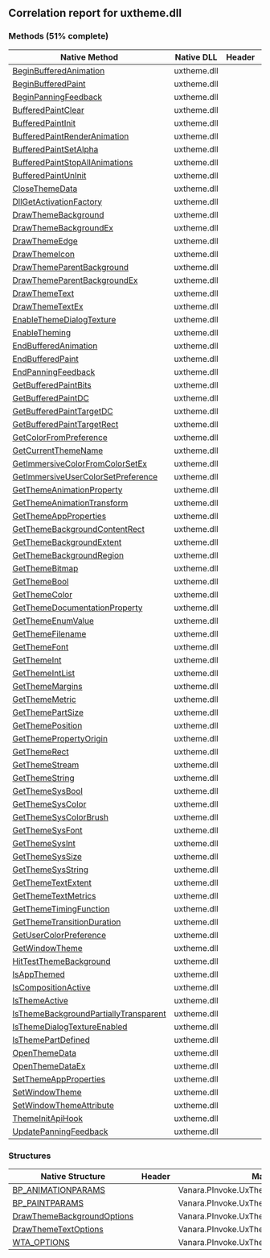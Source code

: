 ## Correlation report for uxtheme.dll
### Methods (51% complete)
Native Method | Native DLL | Header | Managed Method
---- | ---- | ---- | ----
[BeginBufferedAnimation](https://www.google.com/search?num=5&q=BeginBufferedAnimation+site%3Amsdn.microsoft.com) | uxtheme.dll |  | Vanara.PInvoke.UxTheme.BeginBufferedAnimation
[BeginBufferedPaint](https://www.google.com/search?num=5&q=BeginBufferedPaint+site%3Amsdn.microsoft.com) | uxtheme.dll |  | Vanara.PInvoke.UxTheme.BeginBufferedPaint
[BeginPanningFeedback](https://www.google.com/search?num=5&q=BeginPanningFeedback+site%3Amsdn.microsoft.com) | uxtheme.dll |  | 
[BufferedPaintClear](https://www.google.com/search?num=5&q=BufferedPaintClear+site%3Amsdn.microsoft.com) | uxtheme.dll |  | 
[BufferedPaintInit](https://www.google.com/search?num=5&q=BufferedPaintInit+site%3Amsdn.microsoft.com) | uxtheme.dll |  | Vanara.PInvoke.UxTheme.BufferedPaintInit
[BufferedPaintRenderAnimation](https://www.google.com/search?num=5&q=BufferedPaintRenderAnimation+site%3Amsdn.microsoft.com) | uxtheme.dll |  | Vanara.PInvoke.UxTheme.BufferedPaintRenderAnimation
[BufferedPaintSetAlpha](https://www.google.com/search?num=5&q=BufferedPaintSetAlpha+site%3Amsdn.microsoft.com) | uxtheme.dll |  | 
[BufferedPaintStopAllAnimations](https://www.google.com/search?num=5&q=BufferedPaintStopAllAnimations+site%3Amsdn.microsoft.com) | uxtheme.dll |  | Vanara.PInvoke.UxTheme.BufferedPaintStopAllAnimations
[BufferedPaintUnInit](https://www.google.com/search?num=5&q=BufferedPaintUnInit+site%3Amsdn.microsoft.com) | uxtheme.dll |  | Vanara.PInvoke.UxTheme.BufferedPaintUnInit
[CloseThemeData](https://www.google.com/search?num=5&q=CloseThemeData+site%3Amsdn.microsoft.com) | uxtheme.dll |  | Vanara.PInvoke.UxTheme.CloseThemeData
[DllGetActivationFactory](https://www.google.com/search?num=5&q=DllGetActivationFactory+site%3Amsdn.microsoft.com) | uxtheme.dll |  | 
[DrawThemeBackground](https://www.google.com/search?num=5&q=DrawThemeBackground+site%3Amsdn.microsoft.com) | uxtheme.dll |  | Vanara.PInvoke.UxTheme.DrawThemeBackground
[DrawThemeBackgroundEx](https://www.google.com/search?num=5&q=DrawThemeBackgroundEx+site%3Amsdn.microsoft.com) | uxtheme.dll |  | Vanara.PInvoke.UxTheme.DrawThemeBackgroundEx
[DrawThemeEdge](https://www.google.com/search?num=5&q=DrawThemeEdge+site%3Amsdn.microsoft.com) | uxtheme.dll |  | 
[DrawThemeIcon](https://www.google.com/search?num=5&q=DrawThemeIcon+site%3Amsdn.microsoft.com) | uxtheme.dll |  | Vanara.PInvoke.UxTheme.DrawThemeIcon
[DrawThemeParentBackground](https://www.google.com/search?num=5&q=DrawThemeParentBackground+site%3Amsdn.microsoft.com) | uxtheme.dll |  | Vanara.PInvoke.UxTheme.DrawThemeParentBackground
[DrawThemeParentBackgroundEx](https://www.google.com/search?num=5&q=DrawThemeParentBackgroundEx+site%3Amsdn.microsoft.com) | uxtheme.dll |  | Vanara.PInvoke.UxTheme.DrawThemeParentBackgroundEx
[DrawThemeText](https://www.google.com/search?num=5&q=DrawThemeText+site%3Amsdn.microsoft.com) | uxtheme.dll |  | Vanara.PInvoke.UxTheme.DrawThemeText
[DrawThemeTextEx](https://www.google.com/search?num=5&q=DrawThemeTextEx+site%3Amsdn.microsoft.com) | uxtheme.dll |  | Vanara.PInvoke.UxTheme.DrawThemeTextEx
[EnableThemeDialogTexture](https://www.google.com/search?num=5&q=EnableThemeDialogTexture+site%3Amsdn.microsoft.com) | uxtheme.dll |  | 
[EnableTheming](https://www.google.com/search?num=5&q=EnableTheming+site%3Amsdn.microsoft.com) | uxtheme.dll |  | 
[EndBufferedAnimation](https://www.google.com/search?num=5&q=EndBufferedAnimation+site%3Amsdn.microsoft.com) | uxtheme.dll |  | Vanara.PInvoke.UxTheme.EndBufferedAnimation
[EndBufferedPaint](https://www.google.com/search?num=5&q=EndBufferedPaint+site%3Amsdn.microsoft.com) | uxtheme.dll |  | Vanara.PInvoke.UxTheme.EndBufferedPaint
[EndPanningFeedback](https://www.google.com/search?num=5&q=EndPanningFeedback+site%3Amsdn.microsoft.com) | uxtheme.dll |  | 
[GetBufferedPaintBits](https://www.google.com/search?num=5&q=GetBufferedPaintBits+site%3Amsdn.microsoft.com) | uxtheme.dll |  | 
[GetBufferedPaintDC](https://www.google.com/search?num=5&q=GetBufferedPaintDC+site%3Amsdn.microsoft.com) | uxtheme.dll |  | 
[GetBufferedPaintTargetDC](https://www.google.com/search?num=5&q=GetBufferedPaintTargetDC+site%3Amsdn.microsoft.com) | uxtheme.dll |  | 
[GetBufferedPaintTargetRect](https://www.google.com/search?num=5&q=GetBufferedPaintTargetRect+site%3Amsdn.microsoft.com) | uxtheme.dll |  | 
[GetColorFromPreference](https://www.google.com/search?num=5&q=GetColorFromPreference+site%3Amsdn.microsoft.com) | uxtheme.dll |  | 
[GetCurrentThemeName](https://www.google.com/search?num=5&q=GetCurrentThemeName+site%3Amsdn.microsoft.com) | uxtheme.dll |  | 
[GetImmersiveColorFromColorSetEx](https://www.google.com/search?num=5&q=GetImmersiveColorFromColorSetEx+site%3Amsdn.microsoft.com) | uxtheme.dll |  | 
[GetImmersiveUserColorSetPreference](https://www.google.com/search?num=5&q=GetImmersiveUserColorSetPreference+site%3Amsdn.microsoft.com) | uxtheme.dll |  | 
[GetThemeAnimationProperty](https://www.google.com/search?num=5&q=GetThemeAnimationProperty+site%3Amsdn.microsoft.com) | uxtheme.dll |  | 
[GetThemeAnimationTransform](https://www.google.com/search?num=5&q=GetThemeAnimationTransform+site%3Amsdn.microsoft.com) | uxtheme.dll |  | 
[GetThemeAppProperties](https://www.google.com/search?num=5&q=GetThemeAppProperties+site%3Amsdn.microsoft.com) | uxtheme.dll |  | 
[GetThemeBackgroundContentRect](https://www.google.com/search?num=5&q=GetThemeBackgroundContentRect+site%3Amsdn.microsoft.com) | uxtheme.dll |  | Vanara.PInvoke.UxTheme.GetThemeBackgroundContentRect
[GetThemeBackgroundExtent](https://www.google.com/search?num=5&q=GetThemeBackgroundExtent+site%3Amsdn.microsoft.com) | uxtheme.dll |  | 
[GetThemeBackgroundRegion](https://www.google.com/search?num=5&q=GetThemeBackgroundRegion+site%3Amsdn.microsoft.com) | uxtheme.dll |  | 
[GetThemeBitmap](https://www.google.com/search?num=5&q=GetThemeBitmap+site%3Amsdn.microsoft.com) | uxtheme.dll |  | Vanara.PInvoke.UxTheme.GetThemeBitmap
[GetThemeBool](https://www.google.com/search?num=5&q=GetThemeBool+site%3Amsdn.microsoft.com) | uxtheme.dll |  | Vanara.PInvoke.UxTheme.GetThemeBool
[GetThemeColor](https://www.google.com/search?num=5&q=GetThemeColor+site%3Amsdn.microsoft.com) | uxtheme.dll |  | Vanara.PInvoke.UxTheme.GetThemeColor
[GetThemeDocumentationProperty](https://www.google.com/search?num=5&q=GetThemeDocumentationProperty+site%3Amsdn.microsoft.com) | uxtheme.dll |  | 
[GetThemeEnumValue](https://www.google.com/search?num=5&q=GetThemeEnumValue+site%3Amsdn.microsoft.com) | uxtheme.dll |  | Vanara.PInvoke.UxTheme.GetThemeEnumValue
[GetThemeFilename](https://www.google.com/search?num=5&q=GetThemeFilename+site%3Amsdn.microsoft.com) | uxtheme.dll |  | Vanara.PInvoke.UxTheme.GetThemeFilename
[GetThemeFont](https://www.google.com/search?num=5&q=GetThemeFont+site%3Amsdn.microsoft.com) | uxtheme.dll |  | Vanara.PInvoke.UxTheme.GetThemeFont
[GetThemeInt](https://www.google.com/search?num=5&q=GetThemeInt+site%3Amsdn.microsoft.com) | uxtheme.dll |  | Vanara.PInvoke.UxTheme.GetThemeInt
[GetThemeIntList](https://www.google.com/search?num=5&q=GetThemeIntList+site%3Amsdn.microsoft.com) | uxtheme.dll |  | 
[GetThemeMargins](https://www.google.com/search?num=5&q=GetThemeMargins+site%3Amsdn.microsoft.com) | uxtheme.dll |  | Vanara.PInvoke.UxTheme.GetThemeMargins
[GetThemeMetric](https://www.google.com/search?num=5&q=GetThemeMetric+site%3Amsdn.microsoft.com) | uxtheme.dll |  | Vanara.PInvoke.UxTheme.GetThemeMetric
[GetThemePartSize](https://www.google.com/search?num=5&q=GetThemePartSize+site%3Amsdn.microsoft.com) | uxtheme.dll |  | Vanara.PInvoke.UxTheme.GetThemePartSize
[GetThemePosition](https://www.google.com/search?num=5&q=GetThemePosition+site%3Amsdn.microsoft.com) | uxtheme.dll |  | Vanara.PInvoke.UxTheme.GetThemePosition
[GetThemePropertyOrigin](https://www.google.com/search?num=5&q=GetThemePropertyOrigin+site%3Amsdn.microsoft.com) | uxtheme.dll |  | Vanara.PInvoke.UxTheme.GetThemePropertyOrigin
[GetThemeRect](https://www.google.com/search?num=5&q=GetThemeRect+site%3Amsdn.microsoft.com) | uxtheme.dll |  | Vanara.PInvoke.UxTheme.GetThemeRect
[GetThemeStream](https://www.google.com/search?num=5&q=GetThemeStream+site%3Amsdn.microsoft.com) | uxtheme.dll |  | Vanara.PInvoke.UxTheme.GetThemeStream
[GetThemeString](https://www.google.com/search?num=5&q=GetThemeString+site%3Amsdn.microsoft.com) | uxtheme.dll |  | Vanara.PInvoke.UxTheme.GetThemeString
[GetThemeSysBool](https://www.google.com/search?num=5&q=GetThemeSysBool+site%3Amsdn.microsoft.com) | uxtheme.dll |  | 
[GetThemeSysColor](https://www.google.com/search?num=5&q=GetThemeSysColor+site%3Amsdn.microsoft.com) | uxtheme.dll |  | 
[GetThemeSysColorBrush](https://www.google.com/search?num=5&q=GetThemeSysColorBrush+site%3Amsdn.microsoft.com) | uxtheme.dll |  | 
[GetThemeSysFont](https://www.google.com/search?num=5&q=GetThemeSysFont+site%3Amsdn.microsoft.com) | uxtheme.dll |  | Vanara.PInvoke.UxTheme.GetThemeSysFont
[GetThemeSysInt](https://www.google.com/search?num=5&q=GetThemeSysInt+site%3Amsdn.microsoft.com) | uxtheme.dll |  | Vanara.PInvoke.UxTheme.GetThemeSysInt
[GetThemeSysSize](https://www.google.com/search?num=5&q=GetThemeSysSize+site%3Amsdn.microsoft.com) | uxtheme.dll |  | 
[GetThemeSysString](https://www.google.com/search?num=5&q=GetThemeSysString+site%3Amsdn.microsoft.com) | uxtheme.dll |  | 
[GetThemeTextExtent](https://www.google.com/search?num=5&q=GetThemeTextExtent+site%3Amsdn.microsoft.com) | uxtheme.dll |  | Vanara.PInvoke.UxTheme.GetThemeTextExtent
[GetThemeTextMetrics](https://www.google.com/search?num=5&q=GetThemeTextMetrics+site%3Amsdn.microsoft.com) | uxtheme.dll |  | 
[GetThemeTimingFunction](https://www.google.com/search?num=5&q=GetThemeTimingFunction+site%3Amsdn.microsoft.com) | uxtheme.dll |  | 
[GetThemeTransitionDuration](https://www.google.com/search?num=5&q=GetThemeTransitionDuration+site%3Amsdn.microsoft.com) | uxtheme.dll |  | Vanara.PInvoke.UxTheme.GetThemeTransitionDuration
[GetUserColorPreference](https://www.google.com/search?num=5&q=GetUserColorPreference+site%3Amsdn.microsoft.com) | uxtheme.dll |  | 
[GetWindowTheme](https://www.google.com/search?num=5&q=GetWindowTheme+site%3Amsdn.microsoft.com) | uxtheme.dll |  | 
[HitTestThemeBackground](https://www.google.com/search?num=5&q=HitTestThemeBackground+site%3Amsdn.microsoft.com) | uxtheme.dll |  | 
[IsAppThemed](https://www.google.com/search?num=5&q=IsAppThemed+site%3Amsdn.microsoft.com) | uxtheme.dll |  | 
[IsCompositionActive](https://www.google.com/search?num=5&q=IsCompositionActive+site%3Amsdn.microsoft.com) | uxtheme.dll |  | 
[IsThemeActive](https://www.google.com/search?num=5&q=IsThemeActive+site%3Amsdn.microsoft.com) | uxtheme.dll |  | 
[IsThemeBackgroundPartiallyTransparent](https://www.google.com/search?num=5&q=IsThemeBackgroundPartiallyTransparent+site%3Amsdn.microsoft.com) | uxtheme.dll |  | Vanara.PInvoke.UxTheme.IsThemeBackgroundPartiallyTransparent
[IsThemeDialogTextureEnabled](https://www.google.com/search?num=5&q=IsThemeDialogTextureEnabled+site%3Amsdn.microsoft.com) | uxtheme.dll |  | 
[IsThemePartDefined](https://www.google.com/search?num=5&q=IsThemePartDefined+site%3Amsdn.microsoft.com) | uxtheme.dll |  | Vanara.PInvoke.UxTheme.IsThemePartDefined
[OpenThemeData](https://www.google.com/search?num=5&q=OpenThemeData+site%3Amsdn.microsoft.com) | uxtheme.dll |  | Vanara.PInvoke.UxTheme.OpenThemeData
[OpenThemeDataEx](https://www.google.com/search?num=5&q=OpenThemeDataEx+site%3Amsdn.microsoft.com) | uxtheme.dll |  | Vanara.PInvoke.UxTheme.OpenThemeDataEx
[SetThemeAppProperties](https://www.google.com/search?num=5&q=SetThemeAppProperties+site%3Amsdn.microsoft.com) | uxtheme.dll |  | 
[SetWindowTheme](https://www.google.com/search?num=5&q=SetWindowTheme+site%3Amsdn.microsoft.com) | uxtheme.dll |  | Vanara.PInvoke.UxTheme.SetWindowTheme
[SetWindowThemeAttribute](https://www.google.com/search?num=5&q=SetWindowThemeAttribute+site%3Amsdn.microsoft.com) | uxtheme.dll |  | Vanara.PInvoke.UxTheme.SetWindowThemeAttribute
[ThemeInitApiHook](https://www.google.com/search?num=5&q=ThemeInitApiHook+site%3Amsdn.microsoft.com) | uxtheme.dll |  | 
[UpdatePanningFeedback](https://www.google.com/search?num=5&q=UpdatePanningFeedback+site%3Amsdn.microsoft.com) | uxtheme.dll |  | 
### Structures
Native Structure | Header | Managed Structure
---- | ---- | ----
[BP_ANIMATIONPARAMS](https://www.google.com/search?num=5&q=BP_ANIMATIONPARAMS+site%3Amsdn.microsoft.com) |  | Vanara.PInvoke.UxTheme+BP_ANIMATIONPARAMS
[BP_PAINTPARAMS](https://www.google.com/search?num=5&q=BP_PAINTPARAMS+site%3Amsdn.microsoft.com) |  | Vanara.PInvoke.UxTheme+BP_PAINTPARAMS
[DrawThemeBackgroundOptions](https://www.google.com/search?num=5&q=DrawThemeBackgroundOptions+site%3Amsdn.microsoft.com) |  | Vanara.PInvoke.UxTheme+DrawThemeBackgroundOptions
[DrawThemeTextOptions](https://www.google.com/search?num=5&q=DrawThemeTextOptions+site%3Amsdn.microsoft.com) |  | Vanara.PInvoke.UxTheme+DrawThemeTextOptions
[WTA_OPTIONS](https://www.google.com/search?num=5&q=WTA_OPTIONS+site%3Amsdn.microsoft.com) |  | Vanara.PInvoke.UxTheme+WTA_OPTIONS
